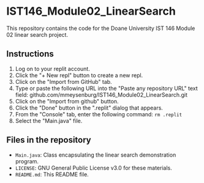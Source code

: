 # IST146_Module02_LinearSearch

This repository contains the code for the Doane University IST 146 Module 02 linear search project. 

## Instructions

1. Log on to your replit account. 
2. Click the "+ New repl" button to create a new repl. 
3. Click on the "Import from GitHub" tab. 
4. Type or paste the following URL into the "Paste any repository URL" text field: github.com/mmeysenburg/IST146_Module02_LinearSearch.git
5. Click on the "Import from github" button.
6. Click the "Done" button in the ".replit" dialog that appears.
7. From the "Console" tab, enter the following command: `rm .replit`
8. Select the "Main.java" file. 


## Files in the repository

* `Main.java`: Class encapsulating the linear search demonstration program.
* `LICENSE`: GNU General Public License v3.0 for these materials.
* `README.md`: This README file.
